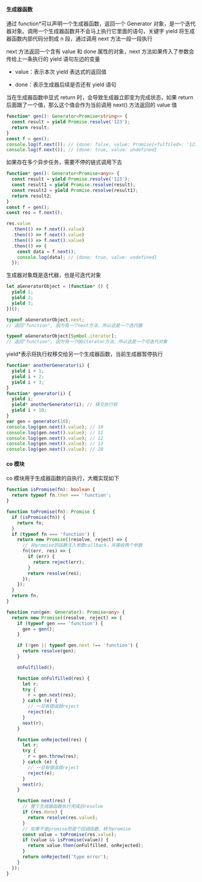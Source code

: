 #### 生成器函数

通过 function\*可以声明一个生成器函数，返回一个 Generator 对象，是一个迭代器对象。调用一个生成器函数并不会马上执行它里面的语句，关键字 yield 将生成器函数内部代码分割成 n 段，通过调用 next 方法一段一段执行

next 方法返回一个含有 value 和 done 属性的对象，next 方法如果传入了参数会传给上一条执行的 yield 语句左边的变量

- value：表示本次 yield 表达式的返回值

- done：表示生成器后续是否还有 yield 语句

当在生成器函数中显式 return 时，会导致生成器立即变为完成状态，如果 return 后面跟了一个值，那么这个值会作为当前调用 next() 方法返回的 value 值

```ts
function* gen(): Generator<Promise<string>> {
  const result = yield Promise.resolve('123');
  return result;
}
const f = gen();
console.log(f.next()); // {done: false, value: Promise{<fulfiled>: '123'}}
console.log(f.next()); // {done: true, value: undefined}
```

如果存在多个异步任务，需要不停的链式调用下去

```ts
function* gen(): Generator<Promise<any>> {
  const result = yield Promise.resolve('123');
  const result1 = yield Promise.resolve(result);
  const result2 = yield Promise.resolve(result1);
  return result2;
}
const f = gen();
const res = f.next();

res.value
  .then(() => f.next().value)
  .then(() => f.next().value)
  .then(() => f.next().value)
  .then(() => {
    const data = f.next();
    console.log(data); // {done: true, value: undefined}
  });
```

生成器对象既是迭代器，也是可迭代对象

```js
let aGeneratorObject = (function* () {
  yield 1;
  yield 2;
  yield 3;
})();

typeof aGeneratorObject.next;
// 返回"function", 因为有一个next方法，所以这是一个迭代器

typeof aGeneratorObject[Symbol.iterator];
// 返回"function", 因为有一个@@iterator方法，所以这是一个可迭代对象
```

yield\*表示将执行权移交给另一个生成器函数，当前生成器暂停执行

```js
function* anotherGenerator(i) {
  yield i + 1;
  yield i + 2;
  yield i + 3;
}
function* generator(i) {
  yield i;
  yield* anotherGenerator(i); // 移交执行权
  yield i + 10;
}
var gen = generator(10);
console.log(gen.next().value); // 10
console.log(gen.next().value); // 11
console.log(gen.next().value); // 12
console.log(gen.next().value); // 13
console.log(gen.next().value); // 20
```

#### co 模块

co 模块用于生成器函数的自执行，大概实现如下

```ts
function isPromise(fn): boolean {
  return typeof fn.then === 'function';
}

function toPromise(fn): Promise {
  if (isPromise(fn)) {
    return fn;
  }
  if (typeof fn === 'function') {
    return new Promise((resolve, reject) => {
      // 非promise的函数注入参数callback，并接收两个参数
      fn((err, res) => {
        if (err) {
          return reject(err);
        }
        return resolve(res);
      });
    });
  }
  return fn;
}

function run(gen: Generator): Promise<any> {
  return new Promise((resolve, reject) => {
    if (typeof gen === 'function') {
      gen = gen();
    }

    if (!gen || typeof gen.next !== 'function') {
      return resolve(gen);
    }

    onFulfilled();

    function onFulfilled(res) {
      let r;
      try {
        r = gen.next(res);
      } catch (e) {
        // 一旦有错误就reject
        reject(e);
      }
      next(r);
    }

    function onRejected(res) {
      let r;
      try {
        r = gen.throw(res);
      } catch (e) {
        // 一旦有错误就reject
        reject(e);
      }
      next(r);
    }

    function next(res) {
      // 整个生成器函数执行完成后resolve
      if (res.done) {
        return resolve(res.value);
      }
      // 如果不是promise而是个回调函数，转为promise
      const value = toPromise(res.value);
      if (value && isPromise(value)) {
        return value.then(onFulfilled, onRejected);
      }
      return onRejected('type error');
    }
  });
}
```
